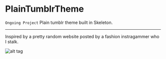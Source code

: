 PlainTumblrTheme
================

`Ongoing Project`
Plain tumblr theme built in Skeleton. 

----------------
Inspired by a pretty random website posted by a fashion instragammer who I stalk.

![alt tag](https://raw.github.com/linxea/PlainTumblrTheme/master/images/inspired.jpg)